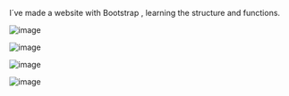 I´ve made a website with Bootstrap , learning the structure and functions. 

![image](https://user-images.githubusercontent.com/83230387/185116501-86e9237b-b81a-49e3-a93f-4fb136b59e58.png)

![image](https://user-images.githubusercontent.com/83230387/185116663-8de0a999-a9a8-40d0-ab43-0d94457ab7a3.png)

![image](https://user-images.githubusercontent.com/83230387/185116795-b5a8f269-e6b3-4f0d-a286-3e8a15ebe86d.png)

![image](https://user-images.githubusercontent.com/83230387/185116887-4285d950-1c8d-47cc-a4c0-a2479fac0fec.png)
